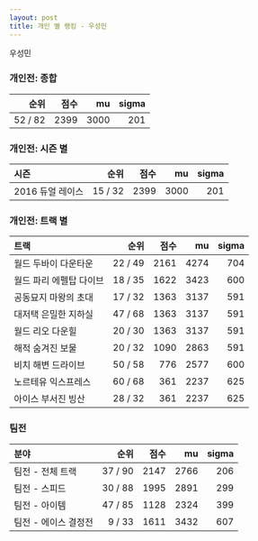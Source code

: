 ```yaml
---
layout: post
title: 개인 별 랭킹 - 우성민
---
```


우성민

### 개인전: 종합

| 순위 | 점수 | mu | sigma |
|---:|---:|---:|---:|
| 52 / 82 | 2399 | 3000 | 201 |

### 개인전: 시즌 별

| 시즌 | 순위 | 점수 | mu | sigma |
|:---|---:|---:|---:|---:|
| 2016 듀얼 레이스 | 15 / 32 | 2399 | 3000 | 201 |

### 개인전: 트랙 별

| 트랙 | 순위 | 점수 | mu | sigma |
|:---|---:|---:|---:|---:|
| 월드 두바이 다운타운 | 22 / 49 | 2161 | 4274 | 704 |
| 월드 파리 에펠탑 다이브 | 18 / 35 | 1622 | 3423 | 600 |
| 공동묘지 마왕의 초대 | 17 / 32 | 1363 | 3137 | 591 |
| 대저택 은밀한 지하실 | 47 / 68 | 1363 | 3137 | 591 |
| 월드 리오 다운힐 | 20 / 30 | 1363 | 3137 | 591 |
| 해적 숨겨진 보물 | 20 / 32 | 1090 | 2863 | 591 |
| 비치 해변 드라이브 | 50 / 58 | 776 | 2577 | 600 |
| 노르테유 익스프레스 | 60 / 68 | 361 | 2237 | 625 |
| 아이스 부서진 빙산 | 28 / 32 | 361 | 2237 | 625 |

### 팀전

| 분야 | 순위 | 점수 | mu | sigma |
|:---|---:|---:|---:|---:|
| 팀전 - 전체 트랙 | 37 / 90 | 2147 | 2766 | 206 |
| 팀전 - 스피드 | 30 / 88 | 1995 | 2891 | 299 |
| 팀전 - 아이템 | 47 / 85 | 1128 | 2324 | 399 |
| 팀전 - 에이스 결정전 | 9 / 33 | 1611 | 3432 | 607 |
